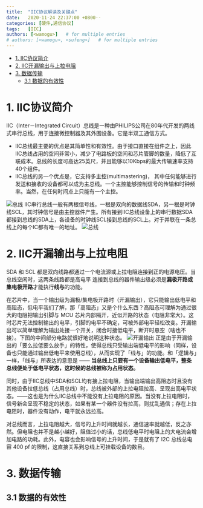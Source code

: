 ```yaml
---
title:  "IIC协议解读及关键点"
date:   2020-11-24 22:37:00 +0800--
categories: [硬件,通信协议]
tags:   [IIC]
authors: [<wamogu>]   # for multiple entries
# authors: [<wamogu>, <sufeng>]   # for multiple entries
---
```

- [1. IIC协议简介](#1-iic协议简介)
- [2. IIC开漏输出与上拉电阻](#2-iic开漏输出与上拉电阻)
- [3. 数据传输](#3-数据传输)
  - [3.1 数据的有效性](#31-数据的有效性)

# 1. IIC协议简介
IIC（Inter－Integrated Circuit）总线是一种由PHILIPS公司在80年代开发的两线式串行总线，用于连接微控制器及其外围设备。它是半双工通信方式。
- IIC总线最主要的优点是其简单性和有效性。由于接口直接在组件之上，因此IIC总线占用的空间非常小，减少了电路板的空间和芯片管脚的数量，降低了互联成本。总线的长度可高达25英尺，并且能够以10Kbps的最大传输速率支持40个组件。
- IIC总线的另一个优点是，它支持多主控(multimastering)， 其中任何能够进行发送和接收的设备都可以成为主总线。一个主控能够控制信号的传输和时钟频率。当然，在任何时间点上只能有一个主控。

![总线](https://raw.gitmirror.com/wamogu/Images_Pages/refs/heads/main/2020-11-24-IIC_Protocol/2020-11-24-IIC_Protocol-20220206-174701.png) 
IIC串行总线一般有两根信号线，一根是双向的数据线SDA，另一根是时钟线SCL，其时钟信号是由主控器件产生。所有接到IIC总线设备上的串行数据SDA都接到总线的SDA上，各设备的时钟线SCL接到总线的SCL上。对于并联在一条总线上的每个IC都有唯一的地址。
![总线](https://raw.gitmirror.com/wamogu/Images_Pages/refs/heads/main/2020-11-24-IIC_Protocol/2020-11-24-IIC_Protocol-20220206-174705.png) 

# 2. IIC开漏输出与上拉电阻
SDA 和 SCL 都是双向线路都通过一个电流源或上拉电阻连接到正的电源电压。当总线空闲时，这两条线路都是高电平 连接到总线的器件输出级必须是**漏极开路或集电极开路**才能执行**线与**的功能。

在芯片中，当一个输出级为漏极/集电极开路时（开漏输出），它只能输出低电平和高阻态，低电平我们了解，那「高阻态」又是个什么东西？高阻态可理解为通过很大的电阻把输出引脚与 MCU 芯片内部隔开，近似开路的状态（电阻非常大）。这时芯片无法控制输出的电平，引脚的电平不确定，可被外部电平轻松改变。开漏输出可以简单理解为输出处接一个开关，闭合时接低电平，断开时悬空（啥也不接）。下图的中间部分电路就很好地说明这种状态。
![开漏输出](https://raw.gitmirror.com/wamogu/Images_Pages/refs/heads/main/2020-11-24-IIC_Protocol/2020-11-24-IIC_Protocol-20220206-174712.png) 
正是由于开漏输出的「要么拉低要么放手」的特性，使得总线只受输出端低电平的影响（同样，设备也只能通过输出低电平来使用总线），从而实现了「线与」的功能。和「逻辑与」一样，「线与」所表达的意思是 —— **当总线上只要有一个设备输出低电平，整条总线便处于低电平状态，这时候的总线被称为占用状态。**

同时，由于IIC总线中SDA和SCL均有接上拉电阻，当输出端输出高阻态时且没有其他设备拉低总线（占用总线）时，总线被外部的上拉电阻拉高、呈现出高电平状态。——这也是为什么IIC总线中不能没有上拉电阻的原因。当没有上拉电阻时，信号新会呈现不稳定的状态，如果有某一个器件没有拉高，则扰乱通信；存在上拉电阻时，器件没有动作，电平就永远拉高。

对总线而言，上拉电阻越大，信号的上升时间就越长，通信速率就越低，反之亦然。但电阻也并不是越小越好，阻值过小的话，总线低电平时电阻上的大电流会增加电路的功耗。此外，电容也会影响信号的上升时间，于是就有了 I2C 总线总电容 400 pf 的限制，这直接关系到总线上可挂载设备的数目。

# 3. 数据传输

## 3.1 数据的有效性
